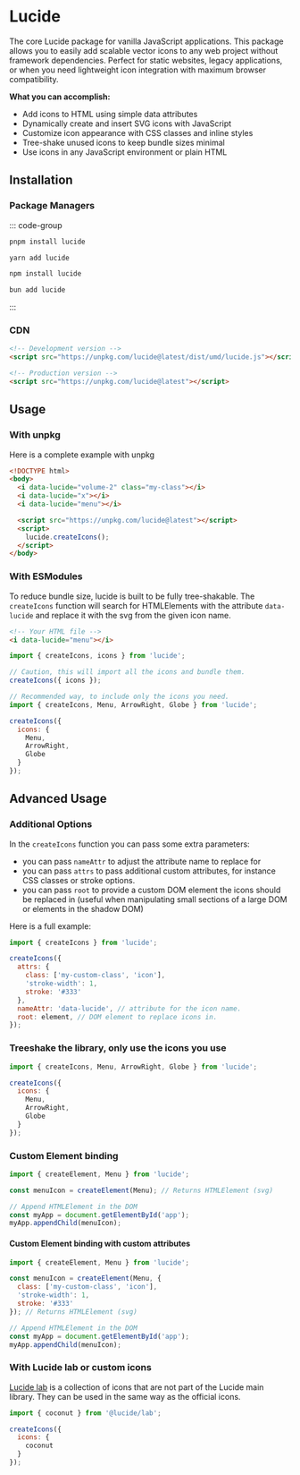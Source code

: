 # Lucide

The core Lucide package for vanilla JavaScript applications. This package allows you to easily add scalable vector icons to any web project without framework dependencies. Perfect for static websites, legacy applications, or when you need lightweight icon integration with maximum browser compatibility.

**What you can accomplish:**
- Add icons to HTML using simple data attributes
- Dynamically create and insert SVG icons with JavaScript
- Customize icon appearance with CSS classes and inline styles
- Tree-shake unused icons to keep bundle sizes minimal
- Use icons in any JavaScript environment or plain HTML

## Installation

### Package Managers

::: code-group

```sh [pnpm]
pnpm install lucide
```

```sh [yarn]
yarn add lucide
```

```sh [npm]
npm install lucide
```

```sh [bun]
bun add lucide
```

:::

### CDN

```html
<!-- Development version -->
<script src="https://unpkg.com/lucide@latest/dist/umd/lucide.js"></script>

<!-- Production version -->
<script src="https://unpkg.com/lucide@latest"></script>
```

## Usage

### With unpkg

Here is a complete example with unpkg

```html
<!DOCTYPE html>
<body>
  <i data-lucide="volume-2" class="my-class"></i>
  <i data-lucide="x"></i>
  <i data-lucide="menu"></i>

  <script src="https://unpkg.com/lucide@latest"></script>
  <script>
    lucide.createIcons();
  </script>
</body>
```

### With ESModules

To reduce bundle size, lucide is built to be fully tree-shakable.
The `createIcons` function will search for HTMLElements with the attribute `data-lucide` and replace it with the svg from the given icon name.

```html
<!-- Your HTML file -->
<i data-lucide="menu"></i>
```

```js
import { createIcons, icons } from 'lucide';

// Caution, this will import all the icons and bundle them.
createIcons({ icons });

// Recommended way, to include only the icons you need.
import { createIcons, Menu, ArrowRight, Globe } from 'lucide';

createIcons({
  icons: {
    Menu,
    ArrowRight,
    Globe
  }
});
```

## Advanced Usage

### Additional Options

In the `createIcons` function you can pass some extra parameters:

- you can pass `nameAttr` to adjust the attribute name to replace for
- you can pass `attrs` to pass additional custom attributes, for instance CSS classes or stroke options.
- you can pass `root` to provide a custom DOM element the icons should be replaced in (useful when manipulating small sections of a large DOM or elements in the shadow DOM)

Here is a full example:

```js
import { createIcons } from 'lucide';

createIcons({
  attrs: {
    class: ['my-custom-class', 'icon'],
    'stroke-width': 1,
    stroke: '#333'
  },
  nameAttr: 'data-lucide', // attribute for the icon name.
  root: element, // DOM element to replace icons in.
});
```

### Treeshake the library, only use the icons you use

```js
import { createIcons, Menu, ArrowRight, Globe } from 'lucide';

createIcons({
  icons: {
    Menu,
    ArrowRight,
    Globe
  }
});
```

### Custom Element binding

```js
import { createElement, Menu } from 'lucide';

const menuIcon = createElement(Menu); // Returns HTMLElement (svg)

// Append HTMLElement in the DOM
const myApp = document.getElementById('app');
myApp.appendChild(menuIcon);
```

#### Custom Element binding with custom attributes

```js
import { createElement, Menu } from 'lucide';

const menuIcon = createElement(Menu, {
  class: ['my-custom-class', 'icon'],
  'stroke-width': 1,
  stroke: '#333'
}); // Returns HTMLElement (svg)

// Append HTMLElement in the DOM
const myApp = document.getElementById('app');
myApp.appendChild(menuIcon);
```

### With Lucide lab or custom icons

[Lucide lab](https://github.com/lucide-icons/lucide-lab) is a collection of icons that are not part of the Lucide main library.
They can be used in the same way as the official icons.

```js
import { coconut } from '@lucide/lab';

createIcons({
  icons: {
    coconut
  }
});
```
